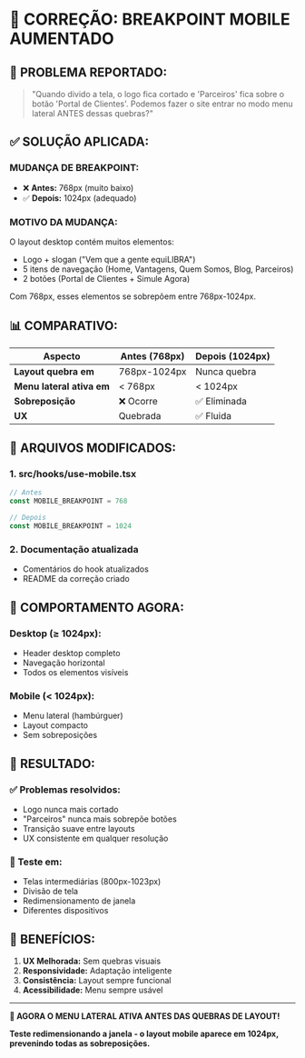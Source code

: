 # 🔧 CORREÇÃO: BREAKPOINT MOBILE AUMENTADO

## 🚨 PROBLEMA REPORTADO:
> "Quando divido a tela, o logo fica cortado e 'Parceiros' fica sobre o botão 'Portal de Clientes'. Podemos fazer o site entrar no modo menu lateral ANTES dessas quebras?"

## ✅ SOLUÇÃO APLICADA:

### **MUDANÇA DE BREAKPOINT:**
- ❌ **Antes:** 768px (muito baixo)
- ✅ **Depois:** 1024px (adequado)

### **MOTIVO DA MUDANÇA:**
O layout desktop contém muitos elementos:
- Logo + slogan ("Vem que a gente equiLIBRA")
- 5 itens de navegação (Home, Vantagens, Quem Somos, Blog, Parceiros)
- 2 botões (Portal de Clientes + Simule Agora)

Com 768px, esses elementos se sobrepõem entre 768px-1024px.

## 📊 COMPARATIVO:

| Aspecto | Antes (768px) | Depois (1024px) |
|---------|---------------|-----------------|
| **Layout quebra em** | 768px-1024px | Nunca quebra |
| **Menu lateral ativa em** | < 768px | < 1024px |
| **Sobreposição** | ❌ Ocorre | ✅ Eliminada |
| **UX** | Quebrada | ✅ Fluida |

## 🎯 ARQUIVOS MODIFICADOS:

### **1. src/hooks/use-mobile.tsx**
```typescript
// Antes
const MOBILE_BREAKPOINT = 768

// Depois  
const MOBILE_BREAKPOINT = 1024
```

### **2. Documentação atualizada**
- Comentários do hook atualizados
- README da correção criado

## 🔄 COMPORTAMENTO AGORA:

### **Desktop (≥ 1024px):**
- Header desktop completo
- Navegação horizontal
- Todos os elementos visíveis

### **Mobile (< 1024px):**
- Menu lateral (hambúrguer)
- Layout compacto
- Sem sobreposições

## 🎉 RESULTADO:

### **✅ Problemas resolvidos:**
- Logo nunca mais cortado
- "Parceiros" nunca mais sobrepõe botões
- Transição suave entre layouts
- UX consistente em qualquer resolução

### **📱 Teste em:**
- Telas intermediárias (800px-1023px)
- Divisão de tela
- Redimensionamento de janela
- Diferentes dispositivos

## 🚀 BENEFÍCIOS:

1. **UX Melhorada:** Sem quebras visuais
2. **Responsividade:** Adaptação inteligente
3. **Consistência:** Layout sempre funcional
4. **Acessibilidade:** Menu sempre usável

---

**🎯 AGORA O MENU LATERAL ATIVA ANTES DAS QUEBRAS DE LAYOUT!**

**Teste redimensionando a janela - o layout mobile aparece em 1024px, prevenindo todas as sobreposições.**
